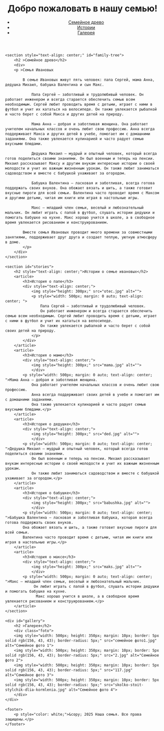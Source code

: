 <link rel="stylesheet" href="фон.css">
<!DOCTYPE html>
<html lang="ru">
<head>
    <meta charset="UTF-8">
    <meta name="viewport" content="width=device-width, initial-scale=1.0">
    <title>Семейный сайт</title>
    <link rel="stylesheet" href="styles.css">
</head>
<body>
    <div class="content">
    <header>
        <h1>Добро пожаловать в нашу семью!</h1>
        <nav>
            <ul>
                <li><a href="#family-tree">Семейное древо</a></li>
                <li><a href="#stories">Истории</a></li>
                <li><a href="#gallery">Галерея</a></li>
            </ul>
        </nav>
    </header>

    <section style="text-align: center;" id="family-tree">
        <h2 >Семейное древо</h2>
        <div>
        <p >Семья Ивановых

            В семье Ивановых живут пять человек: папа Сергей, мама Анна, дедушка Михаил, бабушка Валентина и сын Макс.
            
                Папа Сергей — заботливый и трудолюбивый человек. Он работает инженером и всегда старается обеспечить семью всем необходимым. Сергей любит проводить время с детьми, играет с ними в футбол и учит их кататься на велосипеде. Он также увлекается рыбалкой и часто берет с собой Макса и других детей на природу.
            
                Мама Анна — добрая и заботливая женщина. Она работает учителем начальных классов и очень любит свою профессию. Анна всегда поддерживает Макса и других детей в учебе, помогает им с домашними заданиями. Она также увлекается кулинарией и часто радует семью вкусными блюдами.
            
                Дедушка Михаил — мудрый и опытный человек, который всегда готов поделиться своими знаниями. Он был военным и теперь на пенсии. Михаил рассказывает Максу и другим внукам интересные истории о своей молодости и учит их важным жизненным урокам. Он также любит заниматься садоводством и вместе с бабушкой ухаживает за огородом.
            
                Бабушка Валентина — ласковая и заботливая, всегда готова поддержать своих внуков. Она обожает вязать и шить, а также готовит вкусные пироги для всей семьи. Валентина часто проводит время с Максом и другими детьми, читая им книги или играя в настольные игры.
            
                Макс — младший член семьи, веселый и любознательный мальчик. Он любит играть с папой в футбол, слушать истории дедушки и помогать бабушке на кухне. Макс хорошо учится в школе, а в свободное время увлекается рисованием и конструированием.
            
            Вместе семья Ивановых проводит много времени за совместными занятиями, поддерживает друг друга и создает теплую, уютную атмосферу в доме.
            </p>
        </div>
    </section>

    <section id="stories">
        <h2 style="text-align: center;">Истории о семье ивановых</h2>
        <article>
            <h3>История о папе</h3>
            <div style="text-align: center;">
                <img style="height: 300px;" src="otec.jpg" alt="">
                <p style="width: 500px; margin: 0 auto; text-align: center; ">
                    Папа Сергей — заботливый и трудолюбивый человек.
                    Он работает инженером и всегда старается обеспечить семью всем необходимым. Сергей любит проводить время с детьми, играет с ними в футбол и учит их кататься на велосипеде.
                    Он также увлекается рыбалкой и часто берет с собой своих детей на природу.
                </p>
            </div>
        </article>
        <article>
            <h3>История о маме</h3>
            <div style="text-align: center;">
                <img style="height: 300px;" src="mama.jpg" alt="">
                </div>
            <p style="width: 500px; margin: 0 auto; text-align: center; ">Мама Анна — добрая и заботливая женщина. 
                Она работает учителем начальных классов и очень любит свою профессию.
                Анна всегда поддерживает своих детей в учебе и помогает им с домашними заданиями.
                Она также увлекается кулинарией и часто радует семью вкусными блюдами.</p>
        </article>
        <article>
            <h3>История о дедушке</h3>
            <div style="text-align: center;">
                <img style="height: 300px;" src="ded.jpg" alt="">
                </div>
            <p style="width: 500px; margin: 0 auto; text-align: center; ">Дедушка Михаил — мудрый и опытный человек, который всегда готов поделиться своими знаниями.
                Он был военным и теперь на пенсии. Михаил рассказывает внукам интересные истории о своей молодости и учит их важным жизненным урокам.
                Он также любит заниматься садоводством и вместе с бабушкой ухаживает за огородом.</p>
        </article>
        <article>
            <h3>История о бабушке</h3>
            <div style="text-align: center;">
                <img style="height: 300px;" src="babushka.jpg" alt="">
                </div>
            <p style="width: 500px; margin: 0 auto; text-align: center; ">Бабушка Валентина — ласковая и заботливая бабушка, которая всегда готова поддержать своих внуков.
            Она обожает вязать и шить, а также готовит вкусные пироги для всей семьи.
            Валентина часто проводит время с детьми, читая им книги или играя в настольные игры.</p>
        </article>
        <article>
            <h3>История о максе</h3>
            <div style="text-align: center;">
                <img style="height: 300px;" src="maks.jpg" alt="">
                </div>
            <p style="width: 500px; margin: 0 auto; text-align: center; ">Макс — младший член семьи, веселый и любознательный мальчик.
                 Он любит играть с папой в футбол, слушать истории дедушки и помогать бабушке на кухне.
                  Макс хорошо учится в школе, а в свободное время увлекается рисованием и конструированием.</p>
        </article>
    </section>

    <div id="gallery">
        <h2 >Галерея</h2>
        <div class="foto">
        <img style="width: 500px; height: 350px; margin: 10px; border: 5px solid rgb(156, 43, 43); border-radius: 5px;" src="семейное фото1.jpg" alt="Семейное фото 1">
        <img style="width: 500px; height: 350px; margin: 10px; border: 5px solid rgb(156, 43, 43); border-radius: 5px;" src="2.jpg" alt="Семейное фото 2">
        <img style="width: 500px; height: 350px; margin: 10px; border: 5px solid rgb(156, 43, 43); border-radius: 5px;" src="117.jpg" alt="Семейное фото 3">
        <img style="width: 500px; height: 350px; margin: 10px; border: 5px solid rgb(156, 43, 43); border-radius: 5px;" src="skolko-stoit-stylchik-dlia-kormlenia.jpg" alt="Семейное фото 4">
        </div>
    </div>

    <footer>
        <p style="color: white;">&copy; 2025 Наша семья. Все права защищены.</p>
    </footer>
</div>
</body>
</html>
